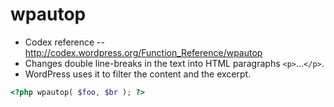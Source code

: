 # wpautop
- Codex reference -- http://codex.wordpress.org/Function_Reference/wpautop
- Changes double line-breaks in the text into HTML paragraphs `<p>`...`</p>`.
- WordPress uses it to filter the content and the excerpt.

```php
<?php wpautop( $foo, $br ); ?> 
```